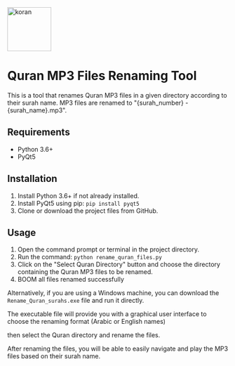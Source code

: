 <html>
<body>
	<img src="https://i.ibb.co/CHXX2Tg/koran.png" alt="koran" border="0" style="width:100px; height:100px;">
	<h1>Quran MP3 Files Renaming Tool</h1>
	<p>This is a tool that renames Quran MP3 files in a given directory according to their surah name. MP3 files are renamed to "{surah_number} - {surah_name}.mp3".</p>
	<h2>Requirements</h2>
	<ul>
		<li>Python 3.6+</li>
		<li>PyQt5</li>
	</ul>
	<h2>Installation</h2>
	<ol>
		<li>Install Python 3.6+ if not already installed.</li>
		<li>Install PyQt5 using pip: <code>pip install pyqt5</code></li>
		<li>Clone or download the project files from GitHub.</li>
	</ol>
	<h2>Usage</h2>
	<ol>
		<li>Open the command prompt or terminal in the project directory.</li>
		<li>Run the command: <code>python rename_quran_files.py</code></li>
		<li>Click on the "Select Quran Directory" button and choose the directory containing the Quran MP3 files to be renamed.</li>
		<li>BOOM all files renamed successfully</li>
	</ol>
	<p>Alternatively, if you are using a Windows machine, you can download the <code>Rename_Quran_surahs.exe</code> file and run it directly.</p> 
	<p>The executable file will provide you with a graphical user interface to choose the renaming format (Arabic or English names)</p>
	<p>then select the Quran directory and rename the files.</p>
	<p>After renaming the files, you will be able to easily navigate and play the MP3 files based on their surah name.</p>
	

</body>
</html>
